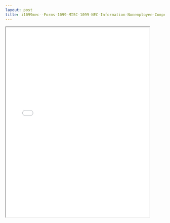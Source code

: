 ```yaml
---
layout: post
title: i1099mec--Forms-1099-MISC-1099-NEC-Information-Nonemployee-Compensation
---
```


<div class="pdf-container">
<iframe src="/ea/_pdf-2-md/i1099mec--Forms-1099-MISC-1099-NEC-Information-Nonemployee-Compensation.pdf" height="600" width="90%" allowFullScreen="true"></iframe>
</div>

